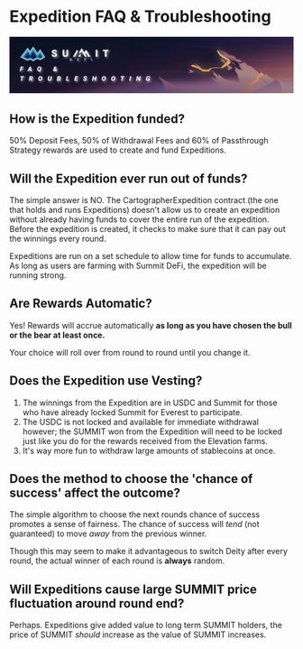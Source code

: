 # Expedition FAQ & Troubleshooting

![](<../.gitbook/assets/Expedition FAQ Masthead.jpg>)

## How is the Expedition funded?

50% Deposit Fees, 50% of Withdrawal Fees and 60% of Passthrough Strategy rewards are used to create and fund Expeditions.

## Will the Expedition ever run out of funds?

The simple answer is NO. The CartographerExpedition contract (the one that holds and runs Expeditions) doesn't allow us to create an expedition without already having funds to cover the entire run of the expedition. Before the expedition is created, it checks to make sure that it can pay out the winnings every round.

Expeditions are run on a set schedule to allow time for funds to accumulate. As long as users are farming with Summit DeFi, the expedition will be running strong.

## Are Rewards Automatic?&#x20;

Yes! Rewards will accrue automatically **as long as you have chosen the bull or the bear at least once.**

Your choice will roll over from round to round until you change it.

## Does the Expedition use Vesting?

1. The winnings from the Expedition are in USDC and Summit for those who have already locked Summit for Everest to participate.&#x20;
2. The USDC is not locked and available for immediate withdrawal however; the SUMMIT won from the Expedition will need to be locked just like you do for the rewards received from the Elevation farms.
3. It's way more fun to withdraw large amounts of stablecoins at once.

## Does the method to choose the 'chance of success' affect the outcome?

The simple algorithm to choose the next rounds chance of success promotes a sense of fairness. The chance of success will _tend_ (not guaranteed) to move _away_ from the previous winner.

Though this may seem to make it advantageous to switch Deity after every round, the actual winner of each round is **always** random.

## Will Expeditions cause large SUMMIT price fluctuation around round end?

Perhaps. Expeditions give added value to long term SUMMIT holders, the price of SUMMIT _should_ increase as the value of SUMMIT increases.

